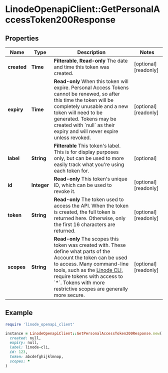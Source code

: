 # LinodeOpenapiClient::GetPersonalAccessToken200Response

## Properties

| Name | Type | Description | Notes |
| ---- | ---- | ----------- | ----- |
| **created** | **Time** | __Filterable__, __Read-only__ The date and time this token was created. | [optional][readonly] |
| **expiry** | **Time** | __Read-only__ When this token will expire.  Personal Access Tokens cannot be renewed, so after this time the token will be completely unusable and a new token will need to be generated.  Tokens may be created with &#x60;null&#x60; as their expiry and will never expire unless revoked. | [optional][readonly] |
| **label** | **String** | __Filterable__ This token&#39;s label.  This is for display purposes only, but can be used to more easily track what you&#39;re using each token for. | [optional] |
| **id** | **Integer** | __Read-only__ This token&#39;s unique ID, which can be used to revoke it. | [optional][readonly] |
| **token** | **String** | __Read-only__ The token used to access the API.  When the token is created, the full token is returned here.  Otherwise, only the first 16 characters are returned. | [optional][readonly] |
| **scopes** | **String** | __Read-only__ The scopes this token was created with. These define what parts of the Account the token can be used to access. Many command-line tools, such as the [Linode CLI](https://github.com/linode/linode-cli), require tokens with access to &#x60;*&#x60;. Tokens with more restrictive scopes are generally more secure. | [optional][readonly] |

## Example

```ruby
require 'linode_openapi_client'

instance = LinodeOpenapiClient::GetPersonalAccessToken200Response.new(
  created: null,
  expiry: null,
  label: linode-cli,
  id: 123,
  token: abcdefghijklmnop,
  scopes: *
)
```

